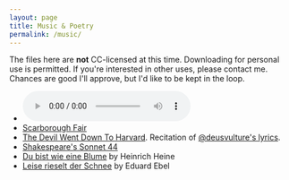 ```yaml
---
layout: page
title: Music & Poetry
permalink: /music/
---
```

The files here are **not** CC-licensed at this time. Downloading for personal use is permitted. If you're interested in other uses, please contact me. Chances are good I'll approve, but I'd like to be kept in the loop.

- <audio src="/assets/music/greensleeves.ogg" preload="metadata" controls>[Greensleeves](/assets/music/greensleeves.ogg)</audio>
- [Scarborough Fair](/assets/music/scarborough-fair.ogg)
- [The Devil Went Down To Harvard](/assets/music/harvard.ogg). Recitation of [@deusvulture's lyrics](http://vulture.neocities.org/verse/devil.html).
- [Shakespeare's Sonnet 44](/assets/music/sonnet44.mp3)
- [Du bist wie eine Blume](/assets/music/wie-eine-blume.mp3) by Heinrich Heine
- [Leise rieselt der Schnee](/assets/music/leise_rieselt.ogg) by Eduard Ebel